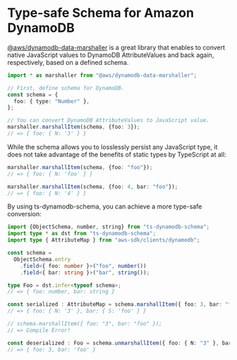 # Type-safe Schema for Amazon DynamoDB

[@aws/dynamodb-data-marshaller](https://awslabs.github.io/dynamodb-data-mapper-js/packages/dynamodb-data-marshaller/index.html) is a great library that enables to convert native JavaScript values to DynamoDB AttributeValues and back again, respectively, based on a defined schema.

```typescript
import * as marshaller from "@aws/dynamodb-data-marshaller";

// First, define schema for DynamoDB.
const schema = {
  foo: { type: "Number" },
};

// You can convert DynamoDB AttributeValues to JavaScript value.
marshaller.marshallItem(schema, {foo: 3});
// => { foo: { N: '3' } }
```

While the schema allows you to losslessly persist any JavaScript type, it does not take advantage of the benefits of static types by TypeScript at all:

```typescript
marshaller.marshallItem(schema, {foo: "foo"});
// => { foo: { N: 'foo' } }

marshaller.marshallItem(schema, {foo: 4, bar: "foo"});
// => { foo: { N: '4' } }
```

By using ts-dynamodb-schema, you can achieve a more type-safe conversion:

```typescript
import {ObjectSchema, number, string} from "ts-dynamodb-schema";
import type * as dst from "ts-dynamodb-schema";
import type { AttributeMap } from "aws-sdk/clients/dynamodb";

const schema =
  ObjectSchema.entry
    .field<{ foo: number }>("foo", number())
    .field<{ bar: string }>("bar", string());

type Foo = dst.infer<typeof schema>;
// => { foo: number, bar: string }

const serialized : AttributeMap = schema.marshallItem({ foo: 3, bar: "foo" });
// => { foo: { N: '3' }, bar: { S: 'foo' } }

// schema.marshallItem({ foo: "3", bar: "foo" });
// => Compile Error!

const deserialized : Foo = schema.unmarshallItem({ foo: { N: "3" }, bar: { S: "foo" }});
// => { foo: 3, bar: 'foo' }
```
